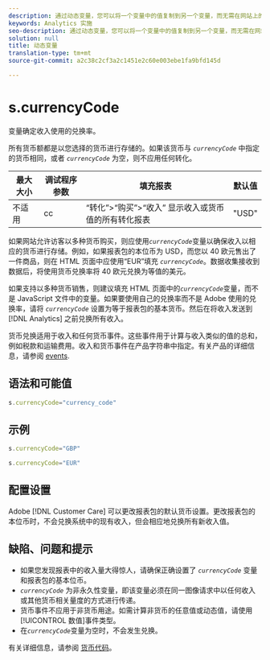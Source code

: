 ```yaml
---
description: 通过动态变量，您可以将一个变量中的值复制到另一个变量，而无需在网站上的图像请求中多次键入完整的值。
keywords: Analytics 实施
seo-description: 通过动态变量，您可以将一个变量中的值复制到另一个变量，而无需在网站上的图像请求中多次键入完整的值。
solution: null
title: 动态变量
translation-type: tm+mt
source-git-commit: a2c38c2cf3a2c1451e2c60e003ebe1fa9bfd145d

---
```



# s.currencyCode

 变量确定收入使用的兑换率。

所有货币额都是以您选择的货币进行存储的。如果该货币与 *`currencyCode`* 中指定的货币相同，或者 *`currencyCode`* 为空，则不应用任何转化。

| 最大大小 | 调试程序参数 | 填充报表 | 默认值 |
|--- |--- |--- |--- |
| 不适用 | cc | “转化”&gt;“购买”&gt;“收入” 显示收入或货币值的所有转化报表 | "USD" |

如果网站允许访客以多种货币购买，则应使用&#x200B;*`currencyCode`*&#x200B;变量以确保收入以相应的货币进行存储。例如，如果报表包的本位币为 USD，而您以 40 欧元售出了一件商品，则在 HTML 页面中应使用“EUR”填充 *`currencyCode`*。数据收集接收到数据后，将使用货币兑换率将 40 欧元兑换为等值的美元。

如果支持以多种货币销售，则建议填充 HTML 页面中的&#x200B;*`currencyCode`*&#x200B;变量，而不是 JavaScript 文件中的变量。如果要使用自己的兑换率而不是 Adobe 使用的兑换率，请将 *`currencyCode`* 设置为等于报表包的基本货币。然后在将收入发送到 [!DNL Analytics] 之前兑换所有收入。

货币兑换适用于收入和任何货币事件。这些事件用于计算与收入类似的值的总和，例如税款和运输费用。收入和货币事件在产品字符串中指定。有关产品的详细信息，请参阅 [events](https://docs.adobe.com/content/help/en/analytics/implementation/analytics-basics/ref-events.html).

## 语法和可能值

```js
s.currencyCode="currency_code"
```

## 示例

```js
s.currencyCode="GBP"
```

```js
s.currencyCode="EUR"
```

## 配置设置

Adobe [!DNL Customer Care] 可以更改报表包的默认货币设置。更改报表包的本位币时，不会兑换系统中的现有收入，但会相应地兑换所有新收入值。

## 缺陷、问题和提示

* 如果您发现报表中的收入量大得惊人，请确保正确设置了 *`currencyCode`* 变量和报表包的基本位币。
* *`currencyCode`* 为非永久性变量，即该变量必须在同一图像请求中以任何收入或其他货币相关量度的方式进行传递。
* 货币事件不应用于非货币用途。如需计算非货币的任意值或动态值，请使用[!UICONTROL 数值]事件类型。
* 在&#x200B;*`currencyCode`*&#x200B;变量为空时，不会发生兑换。

有关详细信息，请参阅 [货币代码](https://docs.adobe.com/content/help/en/analytics/admin/admin-tools/currency.html)。
